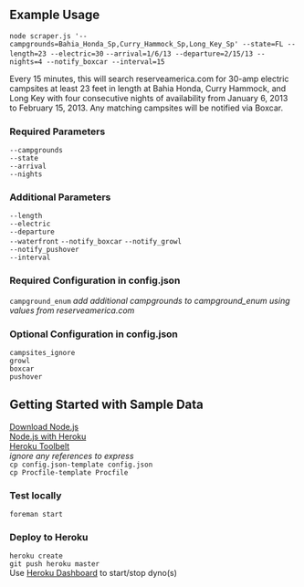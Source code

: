 ## Example Usage
`node scraper.js '--campgrounds=Bahia_Honda_Sp,Curry_Hammock_Sp,Long_Key_Sp' --state=FL --length=23 --electric=30`
`--arrival=1/6/13 --departure=2/15/13 --nights=4 --notify_boxcar --interval=15`

Every 15 minutes, this will search reserveamerica.com for 30-amp electric campsites at least 23 feet in length at Bahia Honda, Curry Hammock, and Long Key with four consecutive nights of availability from January 6, 2013 to February 15, 2013. Any matching campsites will be notified via Boxcar.

### Required Parameters
`--campgrounds`  
`--state`  
`--arrival`  
`--nights`

### Additional Parameters
`--length`  
`--electric`  
`--departure`  
`--waterfront` 
`--notify_boxcar` 
`--notify_growl`  
`--notify_pushover`  
`--interval`

### Required Configuration in config.json
`campground_enum`
*add additional campgrounds to campground_enum using values from reserveamerica.com*

### Optional Configuration in config.json
`campsites_ignore`  
`growl`  
`boxcar`  
`pushover`

## Getting Started with Sample Data
[Download Node.js](http://nodejs.org/download/)  
[Node.js with Heroku](https://devcenter.heroku.com/articles/nodejs)  
[Heroku Toolbelt](https://toolbelt.heroku.com/)  
*ignore any references to express*  
`cp config.json-template config.json`  
`cp Procfile-template Procfile`

### Test locally
`foreman start`

### Deploy to Heroku
`heroku create`  
`git push heroku master`  
Use [Heroku Dashboard](https://dashboard.heroku.com) to start/stop dyno(s)